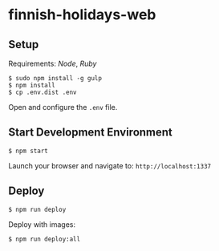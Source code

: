 finnish-holidays-web
====================

## Setup

Requirements: *Node*, *Ruby*

```
$ sudo npm install -g gulp
$ npm install
$ cp .env.dist .env
```

Open and configure the `.env` file.

## Start Development Environment

```
$ npm start
```

Launch your browser and navigate to: `http://localhost:1337`

## Deploy

```
$ npm run deploy
```

Deploy with images:

```
$ npm run deploy:all
```
